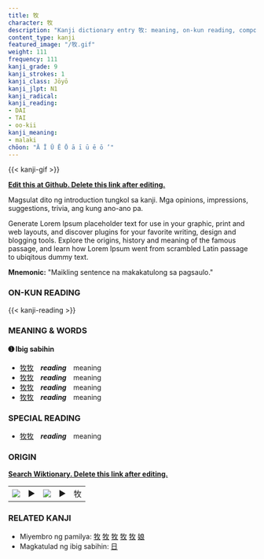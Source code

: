 ```yaml
---
title: 牧
character: 牧
description: "Kanji dictionary entry 牧: meaning, on-kun reading, compounds, origin, related kanji"
content_type: kanji
featured_image: "/牧.gif"
weight: 111
frequency: 111
kanji_grade: 9
kanji_strokes: 1
kanji_class: Jōyō
kanji_jlpt: N1
kanji_radical: 
kanji_reading: 
- DAI
- TAI
- oo-kii
kanji_meaning:
- malaki
chōon: "Ā Ī Ū Ē Ō ā ī ū ē ō ’"
---
```

[//]: # (Don't edit the line below. Kanji animated GIF code is automatically generated.)
{{< kanji-gif >}}

[//]: # (Edit below this line.)

**[Edit this at Github. Delete this link after editing.](https://github.com/tim0g/tim/tree/main/content/kanji/牧/index.md)**

Magsulat dito ng introduction tungkol sa kanji. Mga opinions, impressions, suggestions, trivia, ang kung ano-ano pa.

Generate Lorem Ipsum placeholder text for use in your graphic, print and web layouts, and discover plugins for your favorite writing, design and blogging tools. Explore the origins, history and meaning of the famous passage, and learn how Lorem Ipsum went from scrambled Latin passage to ubiqitous dummy text.
 
**Mnemonic:** "Maikling sentence na makakatulong sa pagsaulo."

### ON-KUN READING

[//]: # (Don't edit the line below. ON-KUN READING code is automatically generated.)
{{< kanji-reading >}}

### MEANING & WORDS

#### ➊ **Ibig sabihin**
  - [牧](../牧)[牧](../牧)　***reading***　meaning
  - [牧](../牧)[牧](../牧)　***reading***　meaning
  - [牧](../牧)[牧](../牧)　***reading***　meaning
  - [牧](../牧)[牧](../牧)　***reading***　meaning

### SPECIAL READING
  - [牧](../牧)[牧](../牧)　***reading***　meaning

### ORIGIN

**[Search Wiktionary. Delete this link after editing.](https://wiktionary.org/wiki/牧)**
<table class="kanji-table"><tr><td>
<img src="60px-牧-bronze.svg.png">
</td><td>▶</td><td>
<img src="60px-牧-oracle.svg.png">
</td><td>▶</td>
<td class="kanji-origin">牧</td>
</tr></table>

### RELATED KANJI
- Miyembro ng pamilya: [牧](../牧) [牧](../牧) [牧](../牧) [牧](../牧) [牧](../牧) [娘](../娘)
- Magkatulad ng ibig sabihin: [日](../日)
